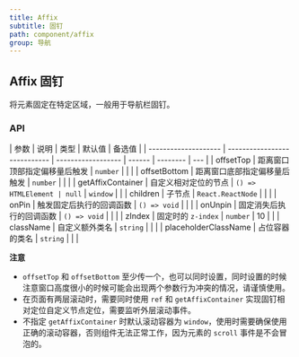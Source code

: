 ```yaml
---
title: Affix
subtitle: 固钉
path: component/affix
group: 导航
---
```


## Affix 固钉

将元素固定在特定区域，一般用于导航栏固钉。

### API

| 参数                 | 说明                         | 类型               | 默认值 | 备选值   |
| -------------------- | ---------------------------- | ------------------ | ------ | -------- | --- |
| offsetTop            | 距离窗口顶部指定偏移量后触发 | `number`           |        |          |
| offsetBottom         | 距离窗口底部指定偏移量后触发 | `number`           |        |          |
| getAffixContainer    | 自定义相对定位的节点         | `() => HTMLElement | null`  | `window` |     |
| children             | 子节点                       | `React.ReactNode`  |        |          |
| onPin                | 触发固定后执行的回调函数     | `() => void`       |        |          |
| onUnpin              | 固定消失后执行的回调函数     | `() => void`       |        |          |
| zIndex               | 固定时的 `z-index`           | `number`           | 10     |          |
| className            | 自定义额外类名               | `string`           |        |          |
| placeholderClassName | 占位容器的类名               | `string`           |        |          |

**注意**

- `offsetTop` 和 `offsetBottom` 至少传一个，也可以同时设置，同时设置的时候注意窗口高度很小的时候可能会出现两个参数行为冲突的情况，请谨慎使用。
- 在页面有两层滚动时，需要同时使用 `ref` 和 `getAffixContainer` 实现固钉相对定位自定义节点定位，需要监听外层滚动事件。
- 不指定 `getAffixContainer` 时默认滚动容器为 `window`，使用时需要确保使用正确的滚动容器，否则组件无法正常工作，因为元素的 `scroll` 事件是不会冒泡的。
